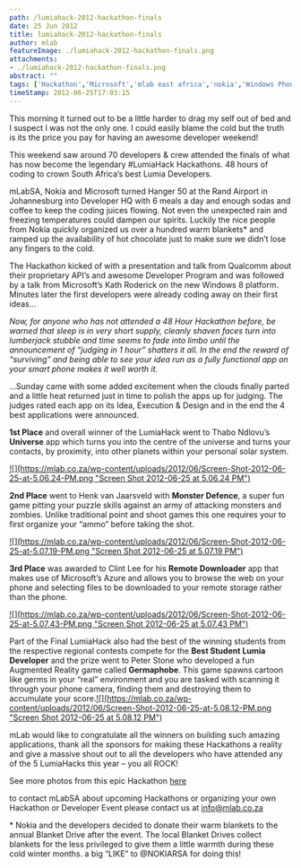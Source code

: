 ```yaml
---
path: /lumiahack-2012-hackathon-finals
date: 25 Jun 2012
title: lumiahack-2012-hackathon-finals
author: mlab
featureImage: ./lumiahack-2012-hackathon-finals.png
attachments: 
- ./lumiahack-2012-hackathon-finals.png
abstract: ""
tags: ['Hackathon','Microsoft','mlab east africa','nokia','Windows Phone']
timeStamp: 2012-06-25T17:03:15
---
```


This morning it turned out to be a little harder to drag my self out of bed and I suspect I was not the only one. I could easily blame the cold but the truth is its the price you pay for having an awesome developer weekend!

This weekend saw around 70 developers &amp; crew attended the finals of what has now become the legendary #LumiaHack Hackathons. 48 hours of coding to crown South Africa’s best Lumia Developers.

mLabSA, Nokia and Microsoft turned Hanger 50 at the Rand Airport in Johannesburg into Developer HQ with 6 meals a day and enough sodas and coffee to keep the coding juices flowing. Not even the unexpected rain and freezing temperatures could dampen our spirits. Luckily the nice people from Nokia quickly organized us over a hundred warm blankets\* and ramped up the availability of hot chocolate just to make sure we didn’t lose any fingers to the cold.

The Hackathon kicked of with a presentation and talk from Qualcomm about their proprietary API’s and awesome Developer Program and was followed by a talk from Microsoft’s Kath Roderick on the new Windows 8 platform. Minutes later the first developers were already coding away on their first ideas…

_Now, for anyone who has not attended a 48 Hour Hackathon before, be warned that sleep is in very short supply, cleanly shaven faces turn into lumberjack stubble and time seems to fade into limbo until the announcement of “judging in 1 hour” shatters it all. In the end the reward of “surviving” and being able to see your idea run as a fully functional app on your smart phone makes it well worth it._

…Sunday came with some added excitement when the clouds finally parted and a little heat returned just in time to polish the apps up for judging. The judges rated each app on its Idea, Execution &amp; Design and in the end the 4 best applications were announced.

**1st Place** and overall winner of the LumiaHack went to Thabo Ndlovu’s **Universe** app which turns you into the centre of the universe and turns your contacts, by proximity, into other planets within your personal solar system.

[![](https:&#x2F;&#x2F;mlab.co.za&#x2F;wp-content&#x2F;uploads&#x2F;2012&#x2F;06&#x2F;Screen-Shot-2012-06-25-at-5.06.24-PM.png &quot;Screen Shot 2012-06-25 at 5.06.24 PM&quot;)](https:&#x2F;&#x2F;mlab.co.za&#x2F;wp-content&#x2F;uploads&#x2F;2012&#x2F;06&#x2F;Screen-Shot-2012-06-25-at-5.06.24-PM.png)

**2nd Place** went to Henk van Jaarsveld with **Monster Defence**, a super fun game pitting your puzzle skills against an army of attacking monsters and zombies. Unlike traditional point and shoot games this one requires your to first organize your “ammo” before taking the shot.

[![](https:&#x2F;&#x2F;mlab.co.za&#x2F;wp-content&#x2F;uploads&#x2F;2012&#x2F;06&#x2F;Screen-Shot-2012-06-25-at-5.07.19-PM.png &quot;Screen Shot 2012-06-25 at 5.07.19 PM&quot;)](https:&#x2F;&#x2F;mlab.co.za&#x2F;wp-content&#x2F;uploads&#x2F;2012&#x2F;06&#x2F;Screen-Shot-2012-06-25-at-5.07.19-PM.png)

**3rd Place** was awarded to Clint Lee for his **Remote Downloader** app that makes use of Microsoft’s Azure and allows you to browse the web on your phone and selecting files to be downloaded to your remote storage rather than the phone.

[![](https:&#x2F;&#x2F;mlab.co.za&#x2F;wp-content&#x2F;uploads&#x2F;2012&#x2F;06&#x2F;Screen-Shot-2012-06-25-at-5.07.43-PM.png &quot;Screen Shot 2012-06-25 at 5.07.43 PM&quot;)](https:&#x2F;&#x2F;mlab.co.za&#x2F;wp-content&#x2F;uploads&#x2F;2012&#x2F;06&#x2F;Screen-Shot-2012-06-25-at-5.07.43-PM.png)

Part of the Final LumiaHack also had the best of the winning students from the respective regional contests compete for the **Best Student Lumia Developer** and the prize went to Peter Stone who developed a fun Augmented Reality game called **Germaphobe**. This game spawns cartoon like germs in your “real” environment and you are tasked with scanning it through your phone camera, finding them and destroying them to accumulate your score.[![](https:&#x2F;&#x2F;mlab.co.za&#x2F;wp-content&#x2F;uploads&#x2F;2012&#x2F;06&#x2F;Screen-Shot-2012-06-25-at-5.08.12-PM.png &quot;Screen Shot 2012-06-25 at 5.08.12 PM&quot;)](https:&#x2F;&#x2F;mlab.co.za&#x2F;wp-content&#x2F;uploads&#x2F;2012&#x2F;06&#x2F;Screen-Shot-2012-06-25-at-5.08.12-PM.png)

mLab would like to congratulate all the winners on building such amazing applications, thank all the sponsors for making these Hackathons a reality and give a massive shout out to all the developers who have attended any of the 5 LumiaHacks this year – you all ROCK!

See more photos from this epic Hackathon [here](http:&#x2F;&#x2F;www.flickr.com&#x2F;photos&#x2F;mlabsa&#x2F;sets&#x2F;72157630279506792&#x2F;)

to contact mLabSA about upcoming Hackathons or organizing your own Hackathon or Developer Event please contact us at info@mlab.co.za

\* Nokia and the developers decided to donate their warm blankets to the annual Blanket Drive after the event. The local Blanket Drives collect blankets for the less privileged to give them a little warmth during these cold winter months. a big “LIKE” to @NOKIARSA for doing this!


